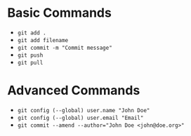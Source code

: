 # Basic Commands
- `git add .`
- `git add filename`
- `git commit -m "Commit message"`
- `git push`
- `git pull`

# Advanced Commands
- `git config (--global) user.name "John Doe"`
- `git config (--global) user.email "Email"`
- `git commit --amend --author="John Doe <john@doe.org>"`